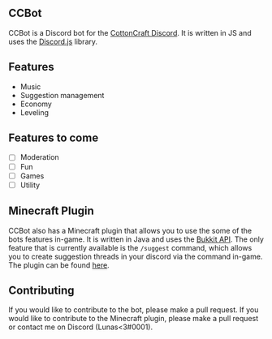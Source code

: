 ## CCBot
CCBot is a Discord bot for the [CottonCraft Discord](https://discord.gg/YYTBg3fQAZ). It is written in JS and uses the [Discord.js](https://discord.js.org/#/) library.

## Features
- Music
- Suggestion management
- Economy
- Leveling

## Features to come
- [ ] Moderation
- [ ] Fun
- [ ] Games
- [ ] Utility

## Minecraft Plugin
CCBot also has a Minecraft plugin that allows you to use the some of the bots features in-game. It is written in Java and uses the [Bukkit API](https://bukkit.gamepedia.com/Bukkit_Wiki).  The only feature that is currently available is the `/suggest` command, which allows you to create suggestion threads in your discord via the command in-game. The plugin can be found [here](https://github.com/LunasHere/CCPlugin).

## Contributing
If you would like to contribute to the bot, please make a pull request. If you would like to contribute to the Minecraft plugin, please make a pull request or contact me on Discord (Lunas<3#0001).